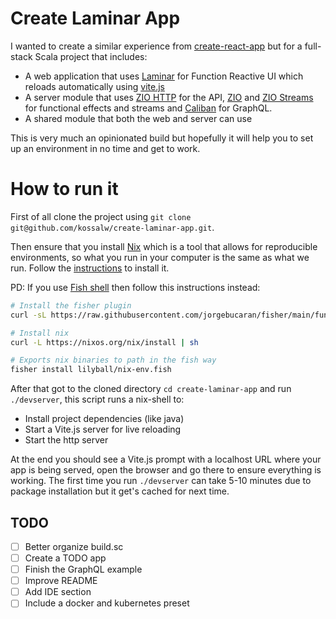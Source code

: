 # Create Laminar App

I wanted to create a similar experience from [create-react-app](https://create-react-app.dev/) but for a full-stack Scala project that includes:

- A web application that uses [Laminar](https://laminar.dev/) for Function Reactive UI which reloads automatically using [vite.js](https://vitejs.dev/)
- A server module that uses [ZIO HTTP](https://zio.dev/zio-http/) for the API, [ZIO](https://zio.dev/) and [ZIO Streams](https://zio.dev/reference/stream/) for functional effects and streams and [Caliban](https://ghostdogpr.github.io/caliban/) for GraphQL.
- A shared module that both the web and server can use

This is very much an opinionated build but hopefully it will help you to set up an environment in no time and get to work.

# How to run it

First of all clone the project using `git clone git@github.com/kossalw/create-laminar-app.git`.

Then ensure that you install [Nix](https://nixos.org/) which is a tool that allows for reproducible environments, so what you run in your computer is the same as what we run. Follow the [instructions](https://nixos.org/download/) to install it.

PD: If you use [Fish shell](https://fishshell.com/) then follow this instructions instead:

```bash
# Install the fisher plugin
curl -sL https://raw.githubusercontent.com/jorgebucaran/fisher/main/functions/fisher.fish | source && fisher install jorgebucaran/fisher

# Install nix
curl -L https://nixos.org/nix/install | sh

# Exports nix binaries to path in the fish way
fisher install lilyball/nix-env.fish
```

After that got to the cloned directory `cd create-laminar-app` and run `./devserver`, this script runs a nix-shell to:
- Install project dependencies (like java)
- Start a Vite.js server for live reloading
- Start the http server

At the end you should see a Vite.js prompt with a localhost URL where your app is being served, open the browser and go there to ensure everything is working. The first time you run `./devserver` can take 5-10 minutes due to package installation but it get's cached for next time.

## TODO

- [ ] Better organize build.sc
- [ ] Create a TODO app
- [ ] Finish the GraphQL example
- [ ] Improve README
- [ ] Add IDE section
- [ ] Include a docker and kubernetes preset